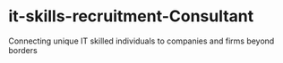 # it-skills-recruitment-Consultant
Connecting unique IT skilled individuals to companies and firms beyond borders
